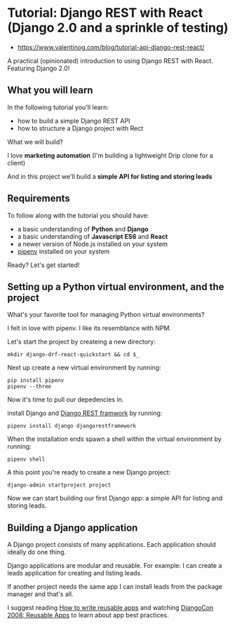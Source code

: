 # Tutorial: Django REST with React (Django 2.0 and a sprinkle of testing)

- https://www.valentinog.com/blog/tutorial-api-django-rest-react/

A practical (opinionated) introduction to using Django REST with React. Featuring Django 2.0!

## What you will learn

In the following tutorial you'll learn:

- how to build a simple Django REST API
- how to structure a Django project with Rect

What we will build?

I love **marketing automation** (I'm building a lightweight Drip clone for a client)

And in this project we'll build a **simple API for listing and storing leads**

## Requirements

To follow along with the tutorial you should have:

- a basic understanding of **Python** and **Django**
- a basic understanding of **Javascript ES6** and **React**
- a newer version of Node.js installed on your system
- [pipenv](http://pipenv.readthedocs.io/en/latest/) installed on your system

Ready? Let's get started!

## Setting up a Python virtual environment, and the project

What's your favorite tool for managing Python virtual environments?

I felt in love with pipenv. I like its resemblance with NPM.

Let's start the project by createing a new directory:

```shell
mkdir django-drf-react-quickstart && cd $_
```

Next up create a new virtual environment by running:

```shell
pip install pipenv
pipenv --three
```

Now it's time to pull our depedencies in.

install Django and [Django REST framwork](http://www.django-rest-framework.org/) by running:

```shell
pipenv install django djangorestframework
```

When the installation ends spawn a shell within the virtual environment by running:

```shell
pipenv shell
```

A this point you're ready to create a new Django project:

```shell
django-admin startproject project
```

Now we can start building our first Django app: a simple API for listing and storing leads.

## Building a Django application

A Django project consists of many applications. Each application should ideally do one thing.

Django applications are modular and reusable. For example: I can create a leads application for creating and listing leads.

If another project needs the same app I can install leads from the package manager and that's all.

I suggest reading [How to write reusable apps](https://docs.djangoproject.com/en/2.0/intro/reusable-apps/) and watching [DjangoCon 2008: Reusable Apps](https://www.youtube.com/watch?v=A-S0tqpPga4&feature=youtu.be) to learn about app best practices.







